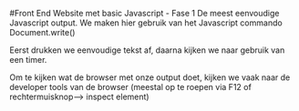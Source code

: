 #Front End Website met basic Javascript - Fase 1
De meest eenvoudige Javascript output. We maken hier gebruik van het Javascript commando
Document.write()

Eerst drukken we eenvoudige tekst af, daarna kijken we naar gebruik van een timer.

Om te kijken wat de browser met onze output doet, kijken we vaak naar de developer tools
van de browser (meestal op te roepen via F12 of rechtermuisknop--> inspect element)
